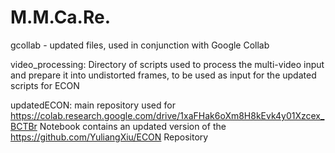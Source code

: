 # M.M.Ca.Re.
gcollab - updated files, used in conjunction with Google Collab

video_processing:
Directory of scripts used to process the multi-video input and prepare it into undistorted frames, to be used as input for the updated scripts for ECON 

updatedECON:
main repository used for https://colab.research.google.com/drive/1xaFHak6oXm8H8kEvk4y01Xzcex_BCTBr Notebook
contains an updated version of the https://github.com/YuliangXiu/ECON Repository

